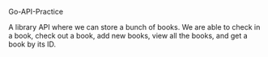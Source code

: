 Go-API-Practice

A library API where we can store a bunch of books. We are able to check in a book, check out a book, add new books, view all the books, and get a book by its ID.
